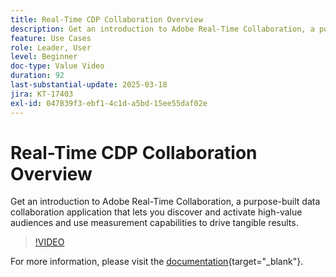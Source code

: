 ```yaml
---
title: Real-Time CDP Collaboration Overview
description: Get an introduction to Adobe Real-Time Collaboration, a purpose-built data collaboration application that lets you discover and activate high-value audiences and use measurement capabilities to drive tangible results.
feature: Use Cases
role: Leader, User
level: Beginner
doc-type: Value Video
duration: 92
last-substantial-update: 2025-03-18
jira: KT-17403
exl-id: 047839f3-ebf1-4c1d-a5bd-15ee55daf02e
---
```

# Real-Time CDP Collaboration Overview

Get an introduction to Adobe Real-Time Collaboration, a purpose-built data collaboration application that lets you discover and activate high-value audiences and use measurement capabilities to drive tangible results.

>[!VIDEO](https://video.tv.adobe.com/v/3446801/?learn=on&enablevpops)

For more information, please visit the [documentation](https://experienceleague.adobe.com/en/docs/real-time-cdp-collaboration/using/home){target="_blank"}.
